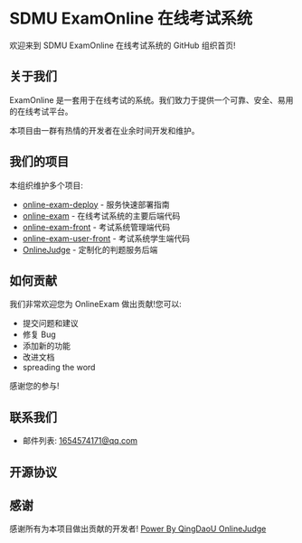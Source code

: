 

# SDMU ExamOnline  在线考试系统

欢迎来到 SDMU ExamOnline 在线考试系统的 GitHub 组织首页!

## 关于我们

ExamOnline 是一套用于在线考试的系统。我们致力于提供一个可靠、安全、易用的在线考试平台。

本项目由一群有热情的开发者在业余时间开发和维护。

## 我们的项目

本组织维护多个项目:

- [online-exam-deploy](https://github.com/SDMU-online-exam-system/online-exam-deploy) - 服务快速部署指南
- [online-exam](https://github.com/SDMU-online-exam-system/online-exam) - 在线考试系统的主要后端代码
- [online-exam-front](https://github.com/SDMU-online-exam-system/online-exam-front) - 考试系统管理端代码
- [online-exam-user-front](https://github.com/SDMU-online-exam-system/online-exam-user-front) - 考试系统学生端代码
- [OnlineJudge](https://github.com/SDMU-online-exam-system/OnlineJudge) - 定制化的判题服务后端

## 如何贡献

我们非常欢迎您为 OnlineExam 做出贡献!您可以:

- 提交问题和建议
- 修复 Bug
- 添加新的功能
- 改进文档
-  spreading the word


感谢您的参与!

## 联系我们

- 邮件列表: 1654574171@qq.com

## 开源协议



## 感谢

感谢所有为本项目做出贡献的开发者! [Power By QingDaoU OnlineJudge](https://github.com/QingdaoU/OnlineJudge)
